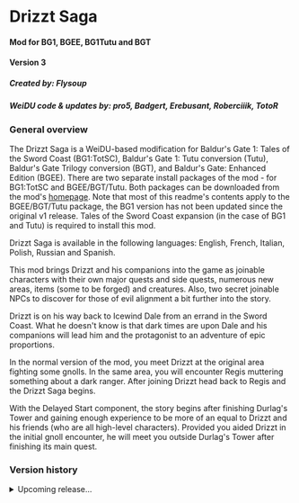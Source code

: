 # Drizzt Saga

#### Mod for BG1, BGEE, BG1Tutu and BGT
#### Version 3
##### Created by: Flysoup
##### WeiDU code & updates by: pro5, Badgert, Erebusant, Roberciiik, TotoR

### General overview

The Drizzt Saga is a WeiDU-based modification for Baldur's Gate 1: Tales of the Sword Coast (BG1:TotSC), Baldur's Gate 1: Tutu conversion (Tutu), Baldur's Gate Trilogy conversion (BGT), and Baldur's Gate: Enhanced Edition (BGEE).
There are two separate install packages of the mod - for BG1:TotSC and BGEE/BGT/Tutu. Both packages can be downloaded from the mod's [homepage](http://www.blackwyrmlair.net/Mods/drizztsaga.php).
Note that most of this readme's contents apply to the BGEE/BGT/Tutu package, the BG1 version has not been updated since the original v1 release.
Tales of the Sword Coast expansion (in the case of BG1 and Tutu) is required to install this mod.

Drizzt Saga is available in the following languages: English, French, Italian, Polish, Russian and Spanish.

This mod brings Drizzt and his companions into the game as joinable characters with their own major quests and side quests, numerous new areas, items (some to be forged) and creatures.
Also, two secret joinable NPCs to discover for those of evil alignment a bit further into the story.

Drizzt is on his way back to Icewind Dale from an errand in the Sword Coast. What he doesn't know is that dark times are upon Dale and his companions will lead him and the protagonist to an adventure of epic proportions.

In the normal version of the mod, you meet Drizzt at the original area fighting some gnolls. In the same area, you will encounter Regis muttering something about a dark ranger.
After joining Drizzt head back to Regis and the Drizzt Saga begins.

With the Delayed Start component, the story begins after finishing Durlag's Tower and gaining enough experience to be more of an equal to Drizzt and his friends (who are all high-level characters).
Provided you aided Drizzt in the initial gnoll encounter, he will meet you outside Durlag's Tower after finishing its main quest.

### Version history

<details>
    <summary>Upcoming release...</summary>
    <br/>

By Roberciiik:
- Drizzt Saga uploaded to GitHub!
- Fixed IWD animation compatibility issues on BGEE, BGT and TuTu (thanks to TotoR).
- Fixed joinable NPC spawn issue on EET.
- New Polish translation by Bartek, formatted to EE by Roberciiik.
- Biffing is now an optional component.
- Reviewed and updated items (more in the [commit](https://github.com/Black-Wyrm-Lair/Drizzt-Saga/pull/5) details).
- Removed embedded CRE actors in F_6666.ARE and used proper CRE files instead.
- Removed incorrect pile containers from F_6666.ARE.
- Fixed Regis journal entries, should use them from setup.tra instead of f_regis.tra.
- Moved the English soundset to a different directory, so it can be replaced by localized sounds.
- Corrected doubled cpmvars.tpa entry for "Beregost_House08".
- And other minor fixes (listed in GitHub commits).

By TotoR:
- New balancing components: items exploits, items nerfing and XP reduction.
- Corrected NPC statistics, classes and their items.
- Fixed bugs in various CRE files (more in the [commit](https://github.com/Black-Wyrm-Lair/Drizzt-Saga/pull/8) details).
- Fixed various items.
- Used Drizzt Portrait, included in the mod, only for F_DRIZZT.cre.
- The script file f_robedA.bcs will now summon a Noble Genie (consistency fix between games).
- Small rework of Valen encounter to be triggered only after finishing the Drizzt Saga story. 

By AL|EN:
 - Added Infinity Auto Packager.
 - Deprecation of the 'Raise the XP cap' component in favor of well-maintained components from various Tweaks mods.

By Lzw104522773:
- Added Simplified Chinese translation.

</details>
